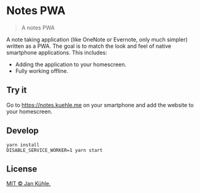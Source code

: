# Notes PWA

> A notes PWA

A note taking application (like OneNote or Evernote, only much simpler) written as a PWA. The goal is to match the look and feel of native smartphone applications. This includes:

- Adding the application to your homescreen.
- Fully working offline.

## Try it

Go to https://notes.kuehle.me on your smartphone and add the website to your homescreen.

## Develop

```
yarn install
DISABLE_SERVICE_WORKER=1 yarn start
```

## License

[MIT © Jan Kühle.](LICENSE)
